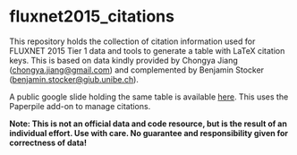 # fluxnet2015_citations

This repository holds the collection of citation information used for FLUXNET 2015 Tier 1 data and tools to generate a table with LaTeX citation keys. This is based on data kindly provided by Chongya Jiang (chongya.jiang@gmail.com) and complemented by Benjamin Stocker (benjamin.stocker@giub.unibe.ch).

A public google slide holding the same table is available [here](https://docs.google.com/document/d/1dPa8MByOTeRhf-2lbfW-Vaf2CcJU87kMmP3yWF2Ple4/edit?usp=sharing). This uses the Paperpile add-on to manage citations. 

**Note: This is not an official data and code resource, but is the result of an individual effort. Use with care. No guarantee and responsibility given for correctness of data!**